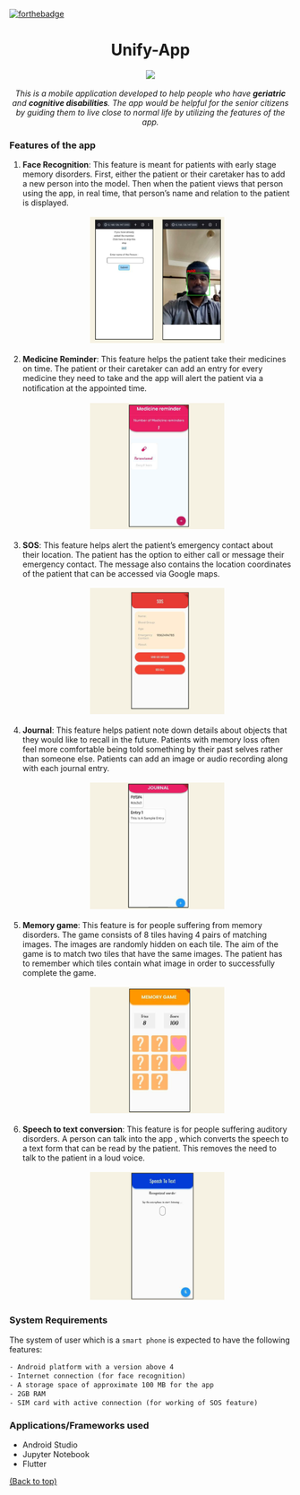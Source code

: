[![forthebadge](https://forthebadge.com/images/badges/built-for-android.svg)](https://www.linkedin.com/in/riya-joseph-67314b213)

<h1 align="center">Unify-App</h1>

<p align="center">
  <a href="https://github.com/Ratheshan03/readme-typing-svg"><img src="https://readme-typing-svg.herokuapp.com?lines=App+for+Geriatric+and+Cognitive+Disabilities&center=true&width=500&height=50"></a>
</p>

<p align="center">
  <em>
    This is a mobile application developed to help people who have <b>geriatric</b> and <b>cognitive disabilities</b>. The app would be helpful for the senior citizens by guiding them to live close to normal life by utilizing the features of the app.
  </em>
</p>

### Features of the app

<ol>
  <li>
    <b>Face Recognition</b>: This feature is meant for patients with early stage memory disorders. First, either the patient or their caretaker has to add a new person into the model. Then when the patient views that person using the app, in real time, that person’s name and relation to the patient is displayed.
    <br>
    <br>
    <div align='center'>
      <img src="output/output1.png" width="50%">
    </div>
  </li>
  <br>
  <li>
    <b>Medicine Reminder</b>: This feature helps the patient take their medicines on time. The patient or their caretaker can add an entry for every medicine they need to take and the app will alert the patient via a notiﬁcation at the appointed time.
    <br>
    <br>
    <div align='center'>
      <img src="output/output2.png" width="50%">
    </div>
  </li>
  <br>
  <li>
    <b>SOS</b>: This feature helps alert the patient’s emergency contact about their location. The patient has the option to either call or message their emergency contact. The message also contains the location coordinates of the patient that can be accessed via Google maps.
    <br>
    <br>
    <div align='center'>
      <img src="output/output3.png" width="50%">
    </div>
  </li>
  <br>
  <li>
    <b>Journal</b>: This feature helps patient note down details about objects that they would like to recall in the future. Patients with memory loss often feel more comfortable being told something by their past selves rather than someone else. Patients can add an image or audio recording along with each journal entry.
    <br>
    <br>
    <div align='center'>
      <img src="output/output4.png" width="50%">
    </div>
  </li>
  <br>
  <li>
    <b>Memory game</b>: This feature is for people suffering from memory disorders. The game consists of 8 tiles having 4 pairs of matching images. The images are randomly hidden on each tile. The aim of the game is to match two tiles that have the same images. The patient has to remember which tiles contain what image in order to successfully complete the game.
    <br>
    <br>
    <div align='center'>
      <img src="output/output5.png" width="50%">
    </div>
  </li>
  <br>
  <li>
    <b>Speech to text conversion</b>: This feature is for people suffering auditory disorders. A person can talk into the app , which converts the speech to a text form that can be read by the patient. This removes the need to talk to the patient in a loud voice.
    <br>
    <br>
    <div align='center'>
      <img src="output/output6.png" width="50%">
    </div>
  </li>
</ol>

### System Requirements

The system of user which is a `smart phone` is expected to have the following features:

```
- Android platform with a version above 4
- Internet connection (for face recognition)
- A storage space of approximate 100 MB for the app
- 2GB RAM
- SIM card with active connection (for working of SOS feature)
```

### Applications/Frameworks used
<ul>
  <li>Android Studio</li>
  <li>Jupyter Notebook</li>
  <li>Flutter</li>
</ul>

[(Back to top)](#Unify-App)
